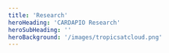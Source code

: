 ```yaml
---
title: 'Research'
heroHeading: 'CARDAPIO Research'
heroSubHeading: ''
heroBackground: '/images/tropicsatcloud.png'
---
```


